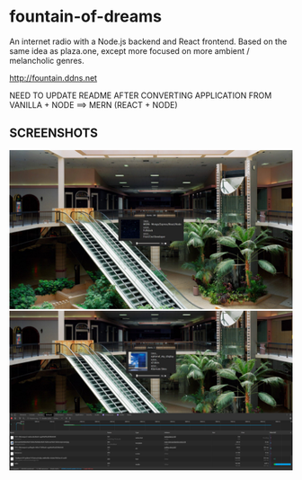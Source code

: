 # fountain-of-dreams

An internet radio with a Node.js backend and React frontend. Based on the same idea as plaza.one, except more focused on more ambient / melancholic genres.

http://fountain.ddns.net

NEED TO UPDATE README AFTER CONVERTING APPLICATION FROM VANILLA + NODE ==> MERN (REACT + NODE)

## SCREENSHOTS

![Interface in development mode](./content/vivaldi_ZVK2eC8eND.jpg)
![Live project interface with network events](./content/vivaldi_2FbiXTDoEt.jpg)
<!-- ![Raspberry Pi / server interface]() -->